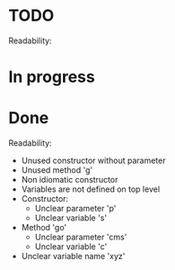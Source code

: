 # TODO
Readability:



# In progress

# Done
Readability:
- Unused constructor without parameter
- Unused method 'g'
- Non idiomatic constructor
- Variables are not defined on top level
- Constructor:
  - Unclear parameter 'p'
  - Unclear variable 's'
- Method 'go'
  - Unclear parameter 'cms'
  - Unclear variable 'c'
- Unclear variable name 'xyz'